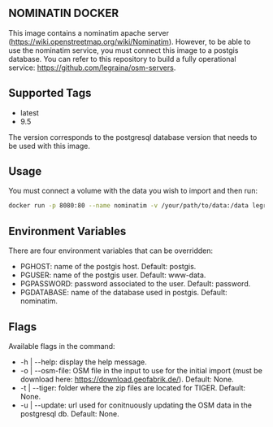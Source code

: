 NOMINATIN DOCKER
---------------------

This image contains a nominatim apache server (https://wiki.openstreetmap.org/wiki/Nominatim).
However, to be able to use the nominatim service, you must connect this image to a postgis database.
You can refer to this repository to build a fully operational service: https://github.com/legraina/osm-servers.

Supported Tags
---------------
- latest
- 9.5

The version corresponds to the postgresql database version that needs to be used with this image.

Usage
-------------

You must connect a volume with the data you wish to import and then run:
````bash
docker run -p 8080:80 --name nominatim -v /your/path/to/data:/data legraina/nominatim -o /data/district-of-columbia-latest.osm.pbf
````

Environment Variables
---------------------
There are four environment variables that can be overridden:
- PGHOST: name of the postgis host. Default: postgis.
- PGUSER: name of the postgis user. Default: www-data.
- PGPASSWORD: password associated to the user. Default: password.
- PGDATABASE: name of the database used in postgis. Default: nominatim.

Flags
------
Available flags in the command:
- -h | --help: display the help message.
- -o | --osm-file: OSM file in the input to use for the initial import (must be download here: https://download.geofabrik.de/). Default: None.
- -t | --tiger: folder where the zip files are located for TIGER. Default: None.
- -u | --update: url used for conitnuously updating the OSM data in the postgresql db. Default: None.
